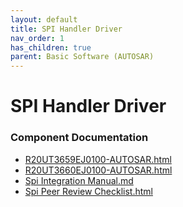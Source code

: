```yaml
---
layout: default
title: SPI Handler Driver
nav_order: 1
has_children: true
parent: Basic Software (AUTOSAR)
---
```

# SPI Handler Driver
### Component Documentation

- [R20UT3659EJ0100-AUTOSAR.html](doc/R20UT3659EJ0100-AUTOSAR.html)
- [R20UT3660EJ0100-AUTOSAR.html](doc/R20UT3660EJ0100-AUTOSAR.html)
- [Spi Integration Manual.md](doc/Spi%20Integration%20Manual.md)
- [Spi Peer Review Checklist.html](doc/Spi%20Peer%20Review%20Checklist.html)

